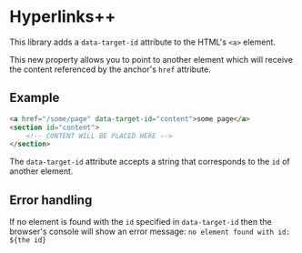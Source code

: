 # Hyperlinks++

This library adds a `data-target-id` attribute to the HTML's `<a>` element.

This new property allows you to point to another element which will receive the content referenced by the anchor's `href` attribute.

## Example

``` html
<a href="/some/page" data-target-id="content">some page</a>
<section id="content">
    <!-- CONTENT WILL BE PLACED HERE -->
</section>
```

The `data-target-id` attribute accepts a string that corresponds to the `id` of another element.

## Error handling

If no element is found with the `id` specified in `data-target-id` then the browser's console will show an error message: `no element found with id: ${the id}`

